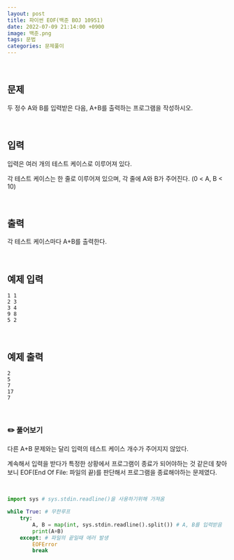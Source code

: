 ```yaml
---
layout: post
title: 파이썬 EOF(백준 BOJ 10951)
date: 2022-07-09 21:14:00 +0900
image: 백준.png
tags: 문법
categories: 문제풀이
---
```


<br>

## 문제

두 정수 A와 B를 입력받은 다음, A+B를 출력하는 프로그램을 작성하시오.

<br>

## 입력

입력은 여러 개의 테스트 케이스로 이루어져 있다.

각 테스트 케이스는 한 줄로 이루어져 있으며, 각 줄에 A와 B가 주어진다. (0 < A, B < 10)

<br>

## 출력

각 테스트 케이스마다 A+B를 출력한다.

<br>

## 예제 입력

```
1 1
2 3
3 4
9 8
5 2
```

<br>

## 예제 출력

```
2
5
7
17
7
```

<br>

### ✏️ 풀어보기

다른 A+B 문제와는 달리 입력의 테스트 케이스 개수가 주어지지 않았다.

계속해서 입력을 받다가 특정한 상황에서 프로그램이 종료가 되어야하는 것 같은데 찾아보니 EOF(End Of File: 파일의 끝)를 판단해서 프로그램을 종료해야하는 문제였다.

<br>

``` python
import sys # sys.stdin.readline()을 사용하기위해 가져옴

while True: # 무한루프
    try:
        A, B = map(int, sys.stdin.readline().split()) # A, B를 입력받음
        print(A+B)
    except: # 파일의 끝일때 에러 발생
        EOFError
        break
```

